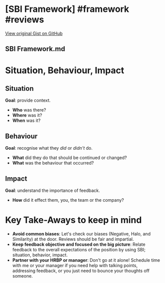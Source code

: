 # [SBI Framework] #framework #reviews

[View original Gist on GitHub](https://gist.github.com/Integralist/24c8a9ce570d78d37ed0cf9967594e0e)

## SBI Framework.md

# Situation, Behaviour, Impact

## Situation

**Goal**: provide context.

- **Who** was there?
- **Where** was it?
- **When** was it?

## Behaviour

**Goal**: recognise	what they _did_ or _didn't_ do.

- **What** did they do that should be continued or changed?
- **What** was the behaviour that occurred?

## Impact

**Goal**: understand the importance of feedback.

- **How** did it effect them, you, the team or the company?

# Key Take-Aways to keep in mind

- **Avoid common biases**: Let's check our biases (Negative, Halo, and Similarity) at the door. Reviews should be fair and impartial.
- **Keep feedback objective and focused on the big picture**: Relate feedback to the overall expectations of the position by using SBI; situation, behavior, impact.
- **Partner with your HRBP or manager**: Don't go at it alone! Schedule time with me or your manager if you need help with talking points, addressing feedback, or you just need to bounce your thoughts off someone.

